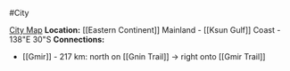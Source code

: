 #City 

[City Map](https://watabou.github.io/city-generator/?name=Gnin&population=10420&size=32&seed=4549369340223&river=0&coast=0&farms=1&citadel=0&urban_castle=0&hub=false&plaza=1&temple=0&walls=0&shantytown=0&gates=-1)
**Location:** [[Eastern Continent]] Mainland - [[Ksun Gulf]] Coast - 138"E 30"S
**Connections:**
- [[Gmir]] - 217 km: north on [[Gnin Trail]] -> right onto [[Gmir Trail]]